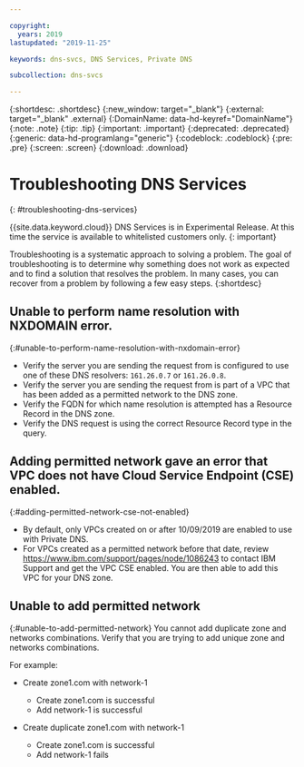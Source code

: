 ```yaml
---

copyright:
  years: 2019
lastupdated: "2019-11-25"

keywords: dns-svcs, DNS Services, Private DNS

subcollection: dns-svcs

---
```



{:shortdesc: .shortdesc}
{:new_window: target="_blank"}
{:external: target="_blank" .external}
{:DomainName: data-hd-keyref="DomainName"}
{:note: .note}
{:tip: .tip}
{:important: .important}
{:deprecated: .deprecated}
{:generic: data-hd-programlang="generic"}
{:codeblock: .codeblock}
{:pre: .pre}
{:screen: .screen}
{:download: .download}

# Troubleshooting DNS Services
{: #troubleshooting-dns-services}

{{site.data.keyword.cloud}} DNS Services is in Experimental Release. At this time the service is available to whitelisted customers only.
{: important}

Troubleshooting is a systematic approach to solving a problem. The goal of troubleshooting is to determine why something does not work as expected and to find a solution that resolves the problem. In many cases, you can recover from a problem by following a few easy steps.
{:shortdesc}

## Unable to perform name resolution with NXDOMAIN error.
{:#unable-to-perform-name-resolution-with-nxdomain-error}
  * Verify the server you are sending the request from is configured to use one of these DNS resolvers: `161.26.0.7` or `161.26.0.8`.
  * Verify the server you are sending the request from is part of a VPC that has been added as a permitted network to the DNS zone.
  * Verify the FQDN for which name resolution is attempted has a Resource Record in the DNS zone.
  * Verify the DNS request is using the correct Resource Record type in the query.

## Adding permitted network gave an error that VPC does not have Cloud Service Endpoint (CSE) enabled.
{:#adding-permitted-network-cse-not-enabled}
  * By default, only VPCs created on or after 10/09/2019 are enabled to use with Private DNS.
  * For VPCs created as a permitted network before that date, review https://www.ibm.com/support/pages/node/1086243 to contact IBM Support and get the VPC CSE enabled. You are then able to add this VPC for your DNS zone.

## Unable to add permitted network
{:#unable-to-add-permitted-network}
You cannot add duplicate zone and networks combinations. Verify that you are trying to add unique zone and networks combinations.

For example:

- Create zone1.com with network-1
  - Create zone1.com is successful
  - Add network-1 is successful

- Create duplicate zone1.com with network-1
  - Create zone1.com is successful
  - Add network-1 fails
